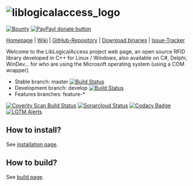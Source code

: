 ![liblogicalaccess_logo](http://islog.github.io/liblogicalaccess/images/lla_logo.png)
=============
[![Bounty](https://img.shields.io/bountysource/team/islog/activity.svg)](https://www.bountysource.com/teams/islog/issues)
[![PayPayl donate button](https://img.shields.io/badge/paypal-donate-yellow.svg)](https://www.paypal.com/cgi-bin/webscr?cmd=_donations&business=dev@islog.com&lc=US&item_name=LibLogicalAccess&currency_code=USD&bn=PP%2dDonationsBF%3abtn_donateCC_LG%2egif%3aNonHosted "Donate!")

[Homepage](http://liblogicalaccess.islog.com) | 
[Wiki](https://github.com/islog/liblogicalaccess/wiki) |
[GitHub-Repository](https://github.com/islog/liblogicalaccess) | 
[Download binaries](https://github.com/islog/liblogicalaccess/releases) |
[Issue-Tracker](https://github.com/islog/liblogicalaccess/issues)

Welcome to the LibLogicalAccess project web page, an open source RFID library developed in C++ for Linux / Windows, also available on C#, Delphi, WinDev… for who are using the Microsoft operating system (using a COM wrapper).


  * Stable branch: master [![Build Status](https://github.com/aberod/liblogicalaccess/actions/workflows/build.yml/badge.svg?branch=master)](https://github.com/aberod/liblogicalaccess/actions/workflows/build.yml)
  * Development branch: develop [![Build Status](https://github.com/aberod/liblogicalaccess/actions/workflows/build.yml/badge.svg?branch=develop)](https://github.com/aberod/liblogicalaccess/actions/workflows/build.yml)
  * Features branches: feature-*

[![Coverity Scan Build Status](https://scan.coverity.com/projects/2286/badge.svg)](https://scan.coverity.com/projects/2286)
[![Sonarcloud Status](https://sonarcloud.io/api/project_badges/measure?project=islog_liblogicalaccess&metric=alert_status)](https://sonarcloud.io/dashboard?id=islog_liblogicalaccess)
[![Codacy Badge](https://api.codacy.com/project/badge/Grade/e5546aa698214fe981729710f48269a5)](https://www.codacy.com/app/ISLOG/liblogicalaccess)
[![LGTM Alerts](https://img.shields.io/lgtm/alerts/github/islog/liblogicalaccess.svg)](https://lgtm.com/projects/g/islog/liblogicalaccess/alerts/)

How to install?
----------------
See [installation page](https://github.com/islog/liblogicalaccess/wiki/Install-LibLogicalAccess).


How to build?
----------------
See [build page](https://github.com/islog/liblogicalaccess/wiki/Build-Liblogicalaccess).
